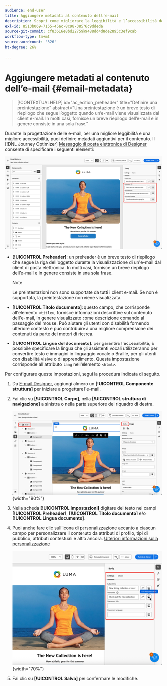 ```yaml
---
audience: end-user
title: Aggiungere metadati al contenuto dell’e-mail
description: Scopri come migliorare la leggibilità e l’accessibilità dei contenuti e-mail con i metadati
exl-id: 8513b069-7155-45ac-8c98-38576c9ddeda
source-git-commit: cf83616e8bd22759b9488dd4d8de2895c3ef9cab
workflow-type: tm+mt
source-wordcount: '326'
ht-degree: 26%

---
```


# Aggiungere metadati al contenuto dell’e-mail {#email-metadata}

>[!CONTEXTUALHELP]
>id="ac_edition_preheader"
>title="Definire una preintestazione"
>abstract="Una preintestazione è un breve testo di riepilogo che segue l’oggetto quando un’e-mail viene visualizzata dal client e-mail. In molti casi, fornisce un breve riepilogo dell’e-mail e in genere consiste in una sola frase."

Durante la progettazione delle e-mail, per una migliore leggibilità e una migliore accessibilità, puoi definire metadati aggiuntivi per il contenuto. Il [!DNL Journey Optimizer] [Messaggio di posta elettronica di Designer](get-started-email-designer.md) consente di specificare i seguenti elementi:

![](assets/email_body_settings_ex.png)

* **[!UICONTROL Preheader]**: un preheader è un breve testo di riepilogo che segue la riga dell&#39;oggetto durante la visualizzazione di un&#39;e-mail dal client di posta elettronica. In molti casi, fornisce un breve riepilogo dell’e-mail e in genere consiste in una sola frase.

  >[!NOTE]
  >
  >Le preintestazioni non sono supportate da tutti i client e-mail. Se non è supportata, la preintestazione non viene visualizzata.

* **[!UICONTROL Titolo documento]**: questo campo, che corrisponde all&#39;elemento `<title>`, fornisce informazioni descrittive sul contenuto dell&#39;e-mail, in genere visualizzato come descrizione comando al passaggio del mouse. Può aiutare gli utenti con disabilità fornendo ulteriore contesto e può contribuire a una migliore comprensione dei contenuti da parte dei motori di ricerca.

* **[!UICONTROL Lingua del documento]**: per garantire l&#39;accessibilità, è possibile specificare la lingua che gli assistenti vocali utilizzeranno per convertire testo e immagini in linguaggio vocale o Braille, per gli utenti con disabilità visive o di apprendimento. Questa impostazione corrisponde all&#39;attributo `lang` nell&#39;elemento `<html>`.

Per configurare queste impostazioni, segui la procedura indicata di seguito.

1. Da [E-mail Designer](create-email-content.md), aggiungi almeno un **[!UICONTROL Componente struttura]** per iniziare a progettare l&#39;e-mail.

1. Fai clic su **[!UICONTROL Corpo]**, nella **[!UICONTROL struttura di navigazione]** a sinistra o nella parte superiore del riquadro di destra.

   ![](assets/email_body.png){width="90%"}

1. Nella scheda **[!UICONTROL Impostazioni]** digitare del testo nei campi **[!UICONTROL Preheader]**, **[!UICONTROL Titolo documento]** e/o **[!UICONTROL Lingua documento]**.

1. Puoi anche fare clic sull’icona di personalizzazione accanto a ciascun campo per personalizzare il contenuto da attributi di profilo, tipi di pubblico, attributi contestuali e altro ancora. [Ulteriori informazioni sulla personalizzazione](../personalization/gs-personalization.md)

   ![](assets/email_body_settings.png){width="70%"}

1. Fai clic su **[!UICONTROL Salva]** per confermare le modifiche.